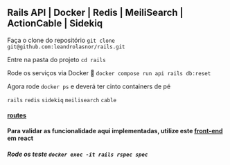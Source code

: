 ## Rails API | Docker | Redis | MeiliSearch | ActionCable | Sidekiq

Faça o clone do repositório `git clone git@github.com:leandrolasnor/rails.git`

Entre na pasta do projeto `cd rails`

Rode os serviços via Docker :whale: `docker compose run api rails db:reset`

Agora rode `docker ps` e deverá ter cinto containers de pé

`rails` `redis` `sidekiq`
`meilisearch` `cable`

#### [routes](http://localhost:3000/rails/info/routes)

****Para validar as funcionalidade aqui implementadas, utilize este [front-end](https://github.com/leandrolasnor/react) em react****

##### Rode os teste `docker exec -it rails rspec spec`

